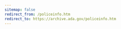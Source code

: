 ```yaml
---
sitemap: false 
redirect_from: /policeinfo.htm 
redirect_to: https://archive.ada.gov/policeinfo.htm 
---
```

